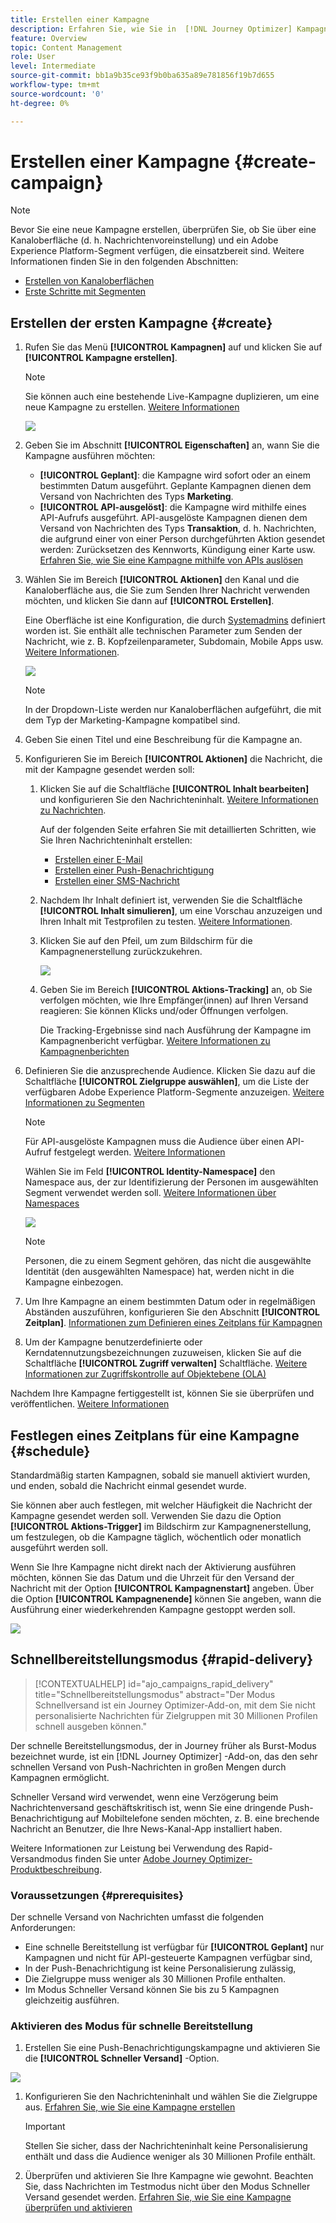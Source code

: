 ```yaml
---
title: Erstellen einer Kampagne
description: Erfahren Sie, wie Sie in  [!DNL Journey Optimizer] Kampagnen erstellen können
feature: Overview
topic: Content Management
role: User
level: Intermediate
source-git-commit: bb1a9b35ce93f9b0ba635a89e781856f19b7d655
workflow-type: tm+mt
source-wordcount: '0'
ht-degree: 0%

---
```


# Erstellen einer Kampagne {#create-campaign}

>[!NOTE]
>
>Bevor Sie eine neue Kampagne erstellen, überprüfen Sie, ob Sie über eine Kanaloberfläche (d. h. Nachrichtenvoreinstellung) und ein Adobe Experience Platform-Segment verfügen, die einsatzbereit sind. Weitere Informationen finden Sie in den folgenden Abschnitten:
>
>* [Erstellen von Kanaloberflächen](../configuration/channel-surfaces.md)
>* [Erste Schritte mit Segmenten](../segment/about-segments.md)


## Erstellen der ersten Kampagne {#create}

1. Rufen Sie das Menü **[!UICONTROL Kampagnen]** auf und klicken Sie auf **[!UICONTROL Kampagne erstellen]**.

   >[!NOTE]
   >
   >Sie können auch eine bestehende Live-Kampagne duplizieren, um eine neue Kampagne zu erstellen. [Weitere Informationen](modify-stop-campaign.md#duplicate)

   ![](assets/create-campaign.png)

1. Geben Sie im Abschnitt **[!UICONTROL Eigenschaften]** an, wann Sie die Kampagne ausführen möchten:

   * **[!UICONTROL Geplant]**: die Kampagne wird sofort oder an einem bestimmten Datum ausgeführt. Geplante Kampagnen dienen dem Versand von Nachrichten des Typs **Marketing**.
   * **[!UICONTROL API-ausgelöst]**: die Kampagne wird mithilfe eines API-Aufrufs ausgeführt. API-ausgelöste Kampagnen dienen dem Versand von Nachrichten des Typs **Transaktion**, d. h. Nachrichten, die aufgrund einer von einer Person durchgeführten Aktion gesendet werden: Zurücksetzen des Kennworts, Kündigung einer Karte usw. [Erfahren Sie, wie Sie eine Kampagne mithilfe von APIs auslösen](api-triggered-campaigns.md)

1. Wählen Sie im Bereich **[!UICONTROL Aktionen]** den Kanal und die Kanaloberfläche aus, die Sie zum Senden Ihrer Nachricht verwenden möchten, und klicken Sie dann auf **[!UICONTROL Erstellen]**.

   Eine Oberfläche ist eine Konfiguration, die durch [Systemadmins](../start/path/administrator.md) definiert worden ist. Sie enthält alle technischen Parameter zum Senden der Nachricht, wie z. B. Kopfzeilenparameter, Subdomain, Mobile Apps usw. [Weitere Informationen](../configuration/channel-surfaces.md).

   ![](assets/create-campaign-action.png)

   >[!NOTE]
   >
   >In der Dropdown-Liste werden nur Kanaloberflächen aufgeführt, die mit dem Typ der Marketing-Kampagne kompatibel sind.

1. Geben Sie einen Titel und eine Beschreibung für die Kampagne an.

   <!--To test the content of your message, toggle the **[!UICONTROL Content experiment]** option on. This allows you to test multiple variables of a delivery on populations samples, in order to define which treatment has the biggest impact on the targeted population.[Learn more about content experiment](../campaigns/content-experiment.md).-->

1. Konfigurieren Sie im Bereich **[!UICONTROL Aktionen]** die Nachricht, die mit der Kampagne gesendet werden soll:

   1. Klicken Sie auf die Schaltfläche **[!UICONTROL Inhalt bearbeiten]** und konfigurieren Sie den Nachrichteninhalt. [Weitere Informationen zu Nachrichten](../messages/get-started-content.md).

      Auf der folgenden Seite erfahren Sie mit detaillierten Schritten, wie Sie Ihren Nachrichteninhalt erstellen:

      * [Erstellen einer E-Mail](../messages/create-email.md)
      * [Erstellen einer Push-Benachrichtigung](../messages/create-push.md)
      * [Erstellen einer SMS-Nachricht](../messages/create-sms.md)
   1. Nachdem Ihr Inhalt definiert ist, verwenden Sie die Schaltfläche **[!UICONTROL Inhalt simulieren]**, um eine Vorschau anzuzeigen und Ihren Inhalt mit Testprofilen zu testen. [Weitere Informationen](../design/preview.md).

   1. Klicken Sie auf den Pfeil, um zum Bildschirm für die Kampagnenerstellung zurückzukehren.

      ![](assets/create-campaign-design.png)

   1. Geben Sie im Bereich **[!UICONTROL Aktions-Tracking]** an, ob Sie verfolgen möchten, wie Ihre Empfänger(innen) auf Ihren Versand reagieren: Sie können Klicks und/oder Öffnungen verfolgen.

      Die Tracking-Ergebnisse sind nach Ausführung der Kampagne im Kampagnenbericht verfügbar. [Weitere Informationen zu Kampagnenberichten](../reports/campaign-global-report.md)


1. Definieren Sie die anzusprechende Audience. Klicken Sie dazu auf die Schaltfläche **[!UICONTROL Zielgruppe auswählen]**, um die Liste der verfügbaren Adobe Experience Platform-Segmente anzuzeigen. [Weitere Informationen zu Segmenten](../segment/about-segments.md)

   >[!NOTE]
   >
   >Für API-ausgelöste Kampagnen muss die Audience über einen API-Aufruf festgelegt werden. [Weitere Informationen](api-triggered-campaigns.md)

   Wählen Sie im Feld **[!UICONTROL Identity-Namespace]** den Namespace aus, der zur Identifizierung der Personen im ausgewählten Segment verwendet werden soll. [Weitere Informationen über Namespaces](../event/about-creating.md#select-the-namespace)

   ![](assets/create-campaign-namespace.png)

   >[!NOTE]
   >
   >Personen, die zu einem Segment gehören, das nicht die ausgewählte Identität (den ausgewählten Namespace) hat, werden nicht in die Kampagne einbezogen.

   <!--If you are are creating an API-triggered campaign, the **[!UICONTROL cURL request]** section allows you to retrieve the **[!UICONTROL Campaign ID]** to use in the API call. [Learn more](api-triggered-campaigns.md)-->

1. Um Ihre Kampagne an einem bestimmten Datum oder in regelmäßigen Abständen auszuführen, konfigurieren Sie den Abschnitt **[!UICONTROL Zeitplan]**. [Informationen zum Definieren eines Zeitplans für Kampagnen](#schedule)

1. Um der Kampagne benutzerdefinierte oder Kerndatennutzungsbezeichnungen zuzuweisen, klicken Sie auf die Schaltfläche **[!UICONTROL Zugriff verwalten]** Schaltfläche. [Weitere Informationen zur Zugriffskontrolle auf Objektebene (OLA)](../administration/object-based-access.md)

Nachdem Ihre Kampagne fertiggestellt ist, können Sie sie überprüfen und veröffentlichen. [Weitere Informationen](#review-activate)

## Festlegen eines Zeitplans für eine Kampagne {#schedule}

Standardmäßig starten Kampagnen, sobald sie manuell aktiviert wurden, und enden, sobald die Nachricht einmal gesendet wurde.

Sie können aber auch festlegen, mit welcher Häufigkeit die Nachricht der Kampagne gesendet werden soll. Verwenden Sie dazu die Option **[!UICONTROL Aktions-Trigger]** im Bildschirm zur Kampagnenerstellung, um festzulegen, ob die Kampagne täglich, wöchentlich oder monatlich ausgeführt werden soll.

Wenn Sie Ihre Kampagne nicht direkt nach der Aktivierung ausführen möchten, können Sie das Datum und die Uhrzeit für den Versand der Nachricht mit der Option **[!UICONTROL Kampagnenstart]** angeben. Über die Option **[!UICONTROL Kampagnenende]** können Sie angeben, wann die Ausführung einer wiederkehrenden Kampagne gestoppt werden soll.

![](assets/create-campaign-schedule.png)

## Schnellbereitstellungsmodus {#rapid-delivery}

>[!CONTEXTUALHELP]
>id="ajo_campaigns_rapid_delivery"
>title="Schnellbereitstellungsmodus"
>abstract="Der Modus Schnellversand ist ein Journey Optimizer-Add-on, mit dem Sie nicht personalisierte Nachrichten für Zielgruppen mit 30 Millionen Profilen schnell ausgeben können."

Der schnelle Bereitstellungsmodus, der in Journey früher als Burst-Modus bezeichnet wurde, ist ein [!DNL Journey Optimizer] -Add-on, das den sehr schnellen Versand von Push-Nachrichten in großen Mengen durch Kampagnen ermöglicht.

Schneller Versand wird verwendet, wenn eine Verzögerung beim Nachrichtenversand geschäftskritisch ist, wenn Sie eine dringende Push-Benachrichtigung auf Mobiltelefone senden möchten, z. B. eine brechende Nachricht an Benutzer, die Ihre News-Kanal-App installiert haben.

Weitere Informationen zur Leistung bei Verwendung des Rapid-Versandmodus finden Sie unter [Adobe Journey Optimizer-Produktbeschreibung](https://helpx.adobe.com/de/legal/product-descriptions/adobe-journey-optimizer.html?lang=de).


### Voraussetzungen {#prerequisites}

Der schnelle Versand von Nachrichten umfasst die folgenden Anforderungen:

* Eine schnelle Bereitstellung ist verfügbar für **[!UICONTROL Geplant]** nur Kampagnen und nicht für API-gesteuerte Kampagnen verfügbar sind,
* In der Push-Benachrichtigung ist keine Personalisierung zulässig,
* Die Zielgruppe muss weniger als 30 Millionen Profile enthalten.
* Im Modus Schneller Versand können Sie bis zu 5 Kampagnen gleichzeitig ausführen.

### Aktivieren des Modus für schnelle Bereitstellung

1. Erstellen Sie eine Push-Benachrichtigungskampagne und aktivieren Sie die **[!UICONTROL Schneller Versand]** -Option.

![](assets/create-campaign-burst.png)

1. Konfigurieren Sie den Nachrichteninhalt und wählen Sie die Zielgruppe aus. [Erfahren Sie, wie Sie eine Kampagne erstellen](#create)

   >[!IMPORTANT]
   >
   >Stellen Sie sicher, dass der Nachrichteninhalt keine Personalisierung enthält und dass die Audience weniger als 30 Millionen Profile enthält.

1. Überprüfen und aktivieren Sie Ihre Kampagne wie gewohnt. Beachten Sie, dass Nachrichten im Testmodus nicht über den Modus Schneller Versand gesendet werden. [Erfahren Sie, wie Sie eine Kampagne überprüfen und aktivieren](review-activate-campaign.md)
